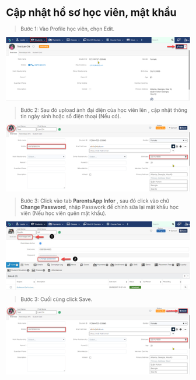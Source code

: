 # Cập nhật hồ sơ học viên, mật khẩu

> Bước 1: Vào Profile học viên, chọn Edit. 

![](<../.gitbook/assets/1 (8).png>)

> Bước 2: Sau đó upload ảnh đại diện của học viên lên , cập nhật thông tin ngày sinh hoặc số điện thoại (Nếu có).

![](<../.gitbook/assets/2 (7).png>)

> Bước 3: Click vào tab **ParentsApp Infor** , sau đó click vào chữ **Change Password**, nhập Passwork để chỉnh sữa lại mật khẩu học viên (Nếu học viên quên mật khẩu).

![](<../.gitbook/assets/1 (4).jpg>)

> Bước 3: Cuối cùng click Save.

![](<../.gitbook/assets/3 (7).png>)

